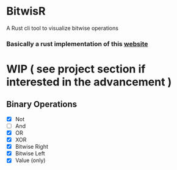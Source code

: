 # BitwisR
A Rust cli tool to visualize bitwise operations

### Basically a rust implementation of this [website](http://bitwisecmd.com/)

# WIP ( see project section if interested in the advancement )

## Binary Operations

- [x] Not
- [ ] And
- [x] OR
- [x] XOR
- [x] Bitwise Right
- [x] Bitwise Left
- [x] Value (only)
